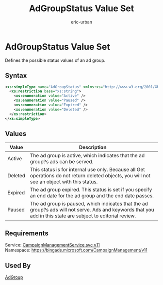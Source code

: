 ﻿---
title: AdGroupStatus Value Set
ms.service: bing-ads-campaign-management
ms.topic: article
author: eric-urban
ms.author: eur
---
# AdGroupStatus Value Set
Defines the possible status values of an ad group.

## Syntax
```xml
<xs:simpleType name="AdGroupStatus" xmlns:xs="http://www.w3.org/2001/XMLSchema">
  <xs:restriction base="xs:string">
    <xs:enumeration value="Active" />
    <xs:enumeration value="Paused" />
    <xs:enumeration value="Expired" />
    <xs:enumeration value="Deleted" />
  </xs:restriction>
</xs:simpleType>
```

## <a name="values"></a>Values

|Value|Description|
|-----------|---------------|
|<a name="active"></a>Active|The ad group is active, which indicates that the ad group?s ads can be served.|
|<a name="deleted"></a>Deleted|This status is for internal use only. Because all Get operations do not return deleted objects, you will not see an object with this status.|
|<a name="expired"></a>Expired|The ad group expired. This status is set if you specify an end date for the ad group and the end date passes.|
|<a name="paused"></a>Paused|The ad group is paused, which indicates that the ad group?s ads will not serve. Ads and keywords that you add in this state are subject to editorial review.|

## Requirements
Service: [CampaignManagementService.svc v11](https://campaign.api.bingads.microsoft.com/Api/Advertiser/CampaignManagement/v11/CampaignManagementService.svc)  
Namespace: https://bingads.microsoft.com/CampaignManagement/v11  

## Used By
[AdGroup](adgroup.md)  
